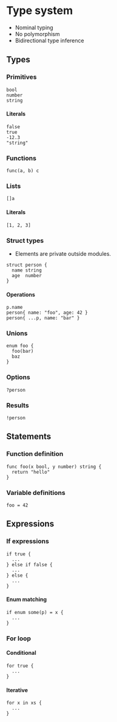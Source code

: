 # Type system

- Nominal typing
- No polymorphism
- Bidirectional type inference

## Types

### Primitives

```
bool
number
string
```

#### Literals

```
false
true
-12.3
"string"
```

### Functions

```
func(a, b) c
```

### Lists

```
[]a
```

#### Literals

```
[1, 2, 3]
```

### Struct types

- Elements are private outside modules.

```
struct person {
  name string
  age  number
}
```

#### Operations

```
p.name
person{ name: "foo", age: 42 }
person{ ...p, name: "bar" }
```

### Unions

```
enum foo {
  foo(bar)
  baz
}
```

### Options

```
?person
```

### Results

```
!person
```

## Statements

### Function definition

```
func foo(x bool, y number) string {
  return "hello"
}
```

### Variable definitions

```
foo = 42
```

## Expressions

### If expressions

```
if true {
  ...
} else if false {
  ...
} else {
  ...
}
```

#### Enum matching

```
if enum some(p) = x {
  ...
}
```

### For loop

#### Conditional

```
for true {
  ...
}
```

#### Iterative

```
for x in xs {
  ...
}
```
